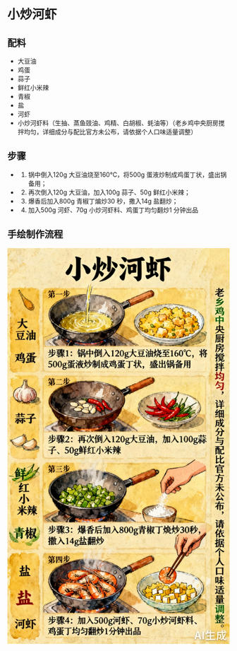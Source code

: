 # 小炒河虾

## 配料

- 大豆油
- 鸡蛋
- 蒜子
- 鲜红小米辣
- 青椒
- 盐
- 河虾
- 小炒河虾料（生抽、蒸鱼豉油、鸡精、白胡椒、蚝油等）（老乡鸡中央厨房搅拌均匀，详细成分与配比官方未公布，请依据个人口味适量调整）

## 步骤

- 1. 锅中倒入120g 大豆油烧至160℃，将500g 蛋液炒制成鸡蛋丁状，盛出锅备用；
- 2. 再次倒入120g 大豆油，加入100g 蒜子、50g 鲜红小米辣；
- 3. 爆香后加入800g 青椒丁煸炒30 秒，撒入14g 盐翻炒；
- 4. 加入500g 河虾、70g 小炒河虾料、鸡蛋丁均匀翻炒1 分钟出品

## 手绘制作流程

![手绘制作流程](../images/炒菜/小炒河虾.jpg)
